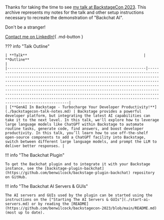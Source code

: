 Thanks for taking the time to see [my talk at BackstageCon 2023](https://colocatedeventsna2023.sched.com/event/07a22acf572c9ba6ac78a3fff50c6e7d). This archive represents my notes for the talk and other setup instructions necessary to recreate the demonstration of "Backchat AI".

Don't be a stranger!

[Contact me on LinkedIn!](https://www.linkedin.com/in/benwilcock/){ .md-button }

??? info "Talk Outline"

    | **Talk**                                                     | **Outline**                                                                                                                                                                                                                                                                                                                                                                                                                                                                                                                                |
    |---------------------------------------------------------------|--------------------------------------------------------------------------------------------------------------------------------------------------------------------------------------------------------------------------------------------------------------------------------------------------------------------------------------------------------------------------------------------------------------------------------------------------------------------------------------------------------------------------------------------|
    | [**GenAI In Backstage - Turbocharge Your Developer Productivity!**](./backstagecon-talk-notes.md) | Backstage provides a powerful developer platform, but integrating the latest AI capabilities can take it to the next level. In this talk, we'll explore how to leverage large language models like ChatGPT within Backstage to automate routine tasks, generate code, find answers, and boost developer productivity. In this talk, you’ll learn how to use off-the-shelf open-source components to add a ChatGPT facility into Backstage, switch between different large language models, and prompt the LLM to deliver better responses. |

!!! info "The Backchat Plugin"

    To get the Backchat plugin and to integrate it with your Backstage instance, see the [backstage-plugin-backchat](https://github.com/benwilcock/backstage-plugin-backchat) repository on GitHub. 

!!! info "The Backchat AI Servers & GUIs"

    The AI servers and GUIs used by the plugin can be started using the instructions on the ["Starting The AI Servers & GUIs"](./start-ai-servers.md) or by reading the [README](https://github.com/benwilcock/backstagecon-2023/blob/main/README.md) (most up to date).


